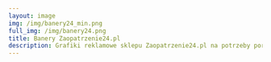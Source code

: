 ```yaml
---
layout: image 
img: /img/banery24_min.png
full_img: /img/banery24.png
title: Banery Zaopatrzenie24.pl
description: Grafiki reklamowe sklepu Zaopatrzenie24.pl na potrzeby portali społecznościowych.
---
```

